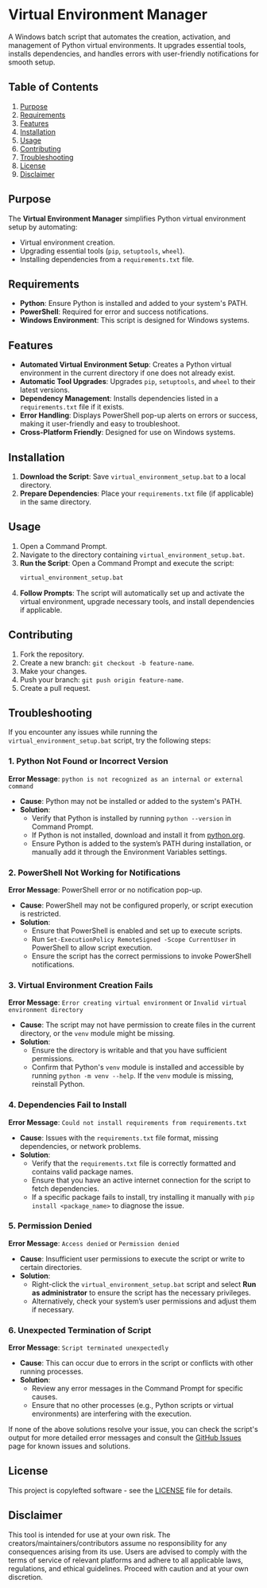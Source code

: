 # Virtual Environment Manager
A Windows batch script that automates the creation, activation, and management of Python virtual environments. It upgrades essential tools, installs dependencies, and handles errors with user-friendly notifications for smooth setup.

## Table of Contents
1. [Purpose](#purpose)  
2. [Requirements](#requirements)  
3. [Features](#features)
4. [Installation](#installation)  
5. [Usage](#usage)
6. [Contributing](#contributing)  
7. [Troubleshooting](#troubleshooting)  
8. [License](#license)  
9. [Disclaimer](#disclaimer)  

## Purpose  
The **Virtual Environment Manager** simplifies Python virtual environment setup by automating:  
- Virtual environment creation.  
- Upgrading essential tools (`pip`, `setuptools`, `wheel`).  
- Installing dependencies from a `requirements.txt` file.  

## Requirements
- **Python**: Ensure Python is installed and added to your system's PATH.
- **PowerShell**: Required for error and success notifications.
- **Windows Environment**: This script is designed for Windows systems.

## Features
- **Automated Virtual Environment Setup**: Creates a Python virtual environment in the current directory if one does not already exist.
- **Automatic Tool Upgrades**: Upgrades `pip`, `setuptools`, and `wheel` to their latest versions.
- **Dependency Management**: Installs dependencies listed in a `requirements.txt` file if it exists.
- **Error Handling**: Displays PowerShell pop-up alerts on errors or success, making it user-friendly and easy to troubleshoot.
- **Cross-Platform Friendly**: Designed for use on Windows systems.

## Installation  
1. **Download the Script**: Save `virtual_environment_setup.bat` to a local directory.  
2. **Prepare Dependencies**: Place your `requirements.txt` file (if applicable) in the same directory.  

## Usage
1. Open a Command Prompt.
2. Navigate to the directory containing `virtual_environment_setup.bat`. 
3. **Run the Script**: Open a Command Prompt and execute the script:
   ```bash
   virtual_environment_setup.bat
   ```
4. **Follow Prompts**: The script will automatically set up and activate the virtual environment, upgrade necessary tools, and install dependencies if applicable.

## Contributing
1. Fork the repository.
2. Create a new branch: `git checkout -b feature-name`.
3. Make your changes.
4. Push your branch: `git push origin feature-name`.
5. Create a pull request.

## Troubleshooting
If you encounter any issues while running the `virtual_environment_setup.bat` script, try the following steps:

### 1. **Python Not Found or Incorrect Version**
   **Error Message**: `python is not recognized as an internal or external command`
   - **Cause**: Python may not be installed or added to the system's PATH.
   - **Solution**: 
     - Verify that Python is installed by running `python --version` in Command Prompt.
     - If Python is not installed, download and install it from [python.org](https://www.python.org/downloads/).
     - Ensure Python is added to the system’s PATH during installation, or manually add it through the Environment Variables settings.

### 2. **PowerShell Not Working for Notifications**
   **Error Message**: PowerShell error or no notification pop-up.
   - **Cause**: PowerShell may not be configured properly, or script execution is restricted.
   - **Solution**:
     - Ensure that PowerShell is enabled and set up to execute scripts.
     - Run `Set-ExecutionPolicy RemoteSigned -Scope CurrentUser` in PowerShell to allow script execution.
     - Ensure the script has the correct permissions to invoke PowerShell notifications.

### 3. **Virtual Environment Creation Fails**
   **Error Message**: `Error creating virtual environment` or `Invalid virtual environment directory`
   - **Cause**: The script may not have permission to create files in the current directory, or the `venv` module might be missing.
   - **Solution**:
     - Ensure the directory is writable and that you have sufficient permissions.
     - Confirm that Python's `venv` module is installed and accessible by running `python -m venv --help`. If the `venv` module is missing, reinstall Python.

### 4. **Dependencies Fail to Install**
   **Error Message**: `Could not install requirements from requirements.txt`
   - **Cause**: Issues with the `requirements.txt` file format, missing dependencies, or network problems.
   - **Solution**:
     - Verify that the `requirements.txt` file is correctly formatted and contains valid package names.
     - Ensure that you have an active internet connection for the script to fetch dependencies.
     - If a specific package fails to install, try installing it manually with `pip install <package_name>` to diagnose the issue.

### 5. **Permission Denied**
   **Error Message**: `Access denied` or `Permission denied`
   - **Cause**: Insufficient user permissions to execute the script or write to certain directories.
   - **Solution**:
     - Right-click the `virtual_environment_setup.bat` script and select **Run as administrator** to ensure the script has the necessary privileges.
     - Alternatively, check your system’s user permissions and adjust them if necessary.

### 6. **Unexpected Termination of Script**
   **Error Message**: `Script terminated unexpectedly`
   - **Cause**: This can occur due to errors in the script or conflicts with other running processes.
   - **Solution**:
     - Review any error messages in the Command Prompt for specific causes.
     - Ensure that no other processes (e.g., Python scripts or virtual environments) are interfering with the execution.

If none of the above solutions resolve your issue, you can check the script's output for more detailed error messages and consult the [GitHub Issues](https://github.com/ReeceKrisnata/Virtual-Environment-Manager/issues) page for known issues and solutions.

## License
This project is copylefted software - see the [LICENSE](https://github.com/ReeceKrisnata/Virtual-Environment-Manager/tree/main?tab=GPL-3.0-1-ov-file) file for details.

## Disclaimer
This tool is intended for use at your own risk. The creators/maintainers/contributors assume no responsibility for any consequences arising from its use. Users are advised to comply with the terms of service of relevant platforms and adhere to all applicable laws, regulations, and ethical guidelines. Proceed with caution and at your own discretion.
